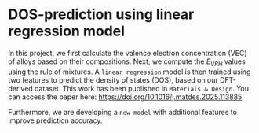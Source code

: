 # DOS-prediction using linear regression model
In this project, we first calculate the valence electron concentration (VEC) of alloys based on their compositions. Next, we compute the $E_{VRH}$ values using the rule of mixtures. A `linear regression` model is then trained using two features to predict the density of states (DOS), based on our DFT-derived dataset.
This work has been published in `Materials & Design`. You can access the paper here:
https://doi.org/10.1016/j.matdes.2025.113885


Furthermore, we are developing a `new model` with additional features to improve prediction accuracy. 
